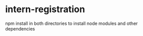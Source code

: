 # intern-registration


npm install in both directories to install node modules and other dependencies 
